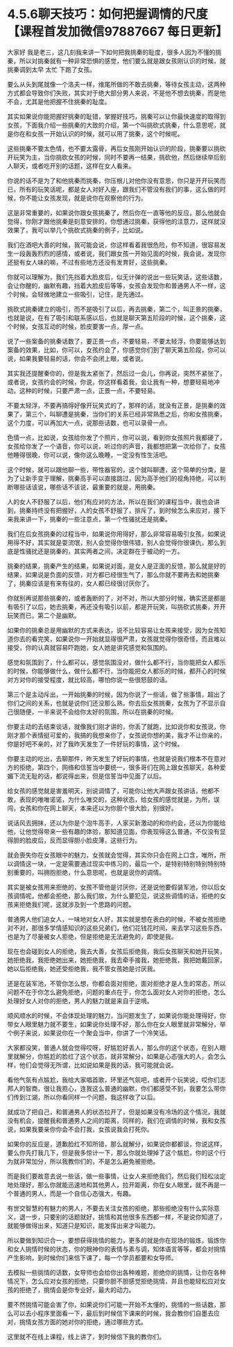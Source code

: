 # 4.5.6聊天技巧：如何把握调情的尺度【课程首发加微信97887667 每日更新】

大家好 我是老三，这几刻我来讲一下如何把我挑秦的耻度，很多人因为不懂的挑秦，所以对挑秦就有一种非常恐惧的感觉，他们要么就是跟女孩刚认识的时候，就挑秦调到太早 太忙 下跑了女孩。

要么从头到尾就像一个洛夫一样，维尾所做的不敢去挑秦，等待女孩主动，这两种方式都会导致你们失败，其实对于绝大部分男人来说，不是他不想去挑秦，而是他不会，尤其是他把握不住挑秦的耻度。

其实如果说你能把握好挑秦的耻错，掌握好技巧，挑秦可以让你最快速度的取得到女孩，下面我介绍一些挑秦的大致的介绍，第一个叫挑砍式挑秦，什么意思呢，就是你在和女孩一开始认识的时候，就可以用了挑秦，这个时候呢。

这些挑秦不要太色情，也不要太露骨，再后女孩刚开始认识的阶段，挑秦要以挑砍开玩笑为主，当你挑砍女孩的时候，同时不要再一结果，挑砍他，然后继续举后别人聊天，或者吃开别的话题，这样在女人看来。

你说的话不是为了和他挑秦而挑秦，你压根儿对他你没有意思，你只是开开玩笑而已，所有的玩笑话呢，都是女人对好入座，跟我们不管没有我们的事，这么做的时候，你不能让女孩发现，就是说你在观察他的行为。

这是非常重要的，如果说你跟女孩挑秦了，然后你在一直等他的反应，那么他就会觉得，你刚才跟他挑秦是刻意安排的，你想通过挑秦，获得他的注意力，这样就没效果了，我可以举几个挑砍式挑秦的例子，比如说。

我们在酒吧大善的时候，我可能会说，你这样看着我很危险，你不知道，很容易发生一段轰轰烈烈的感情，或者说，我们跟女孩一开始见面的时候，我会说，发现你还挺有女人味的嘛，不过有些地方还没有发育好，这些挑秦。

你就可以理解为，我们先挡着大脸皮后，似无计弹的说出一些玩笑话，这些话数，会让你醒的，幽默有趣，挡着大脸皮后等等，女孩会发现你和普通男人不一样，这个时候，会轻微地建立一些吸引，记住，是先通过。

挑砍式挑秦建立的吸引，而不是吸引了以后，再去挑秦，第二个，叫正景的挑秦，也就是说，在有了吸引和联系感以后，也就是聊天第五阶段的时候，这个挑秦，这个时候，女孩互动的时候，脸皮要害一点，厚一点。

说了一些案备的挑秦话数了，要正景一点，不要轻易，不要太轻浮，你要能够达到案备的效果，比如，你可以，女孩约会了，你感觉你们到了聊天第五阶段，你可以说，如果我要轻易的话，你会不会闭上眼，或者说。

其实我还提醒秦你的，但是我太紧张了，然后过一会儿，你再说，突然不紧张了，或者说，女孩约会的时候，你说，你这样看着我，会让我有一种，想要轻易地冲动，这种的时候，只要严肃一点，正景一点，不要轻易。

不要太轻浮，不要再搞得好像开玩笑式的了，那样的话，就没有正景，是挑秦的效果了，第三个，叫聊遭是挑秦，当你们的关系已经非常熟悉之后，你和女孩挑秦，这个力度，可以再加大一点，说那些话数，也可以录骨一点。

色情一点，比如说，女孩给你发了个照片，你可以说，看到你女孩照片我都硬了，女孩给你发了一个语音，你可以说，听过你的声音，我都想把第一次给你了，女孩他睡得很晚，你可以说，像你这么晚睡，一定没有性生活吧。

这个时候，就可以跟他聊一些，带性器官的，这个就叫聊遭，这个简单的分类，是为了让新手变于理解，挑秦高手可以直接跳过，因为高手他们的视角持绝，可以判断哪些话该说，哪些话不该说，最重要的就是，用挑秦。

人的女人不舒服了以后，他们有应对的方法，所以在我们的课程当中，我也会讲到，挑秦持终没有把握好，人的女孩不舒服了，排斥了，到时候怎么来应对，接下来我来讲一下，挑秦的一些注意点，第一个性骚扰还是挑秦。

我们在后女孩挑秦的过程当中，如果说你用得好，那么非常容易吸引女孩，如果说用得不好，其实就是耍流氓，别人会觉得你很伟错，别人会觉得你很课仇，那么到底是性骚扰还是挑秦的，其实两者之间，决定群在于被动的一方。

挑秦的结果，挑秦产生的结果，如果说对面，是女人是正面的反馈，那么就是好的结果，如果说是负面的反馈，对方都已经很生气了，那么你就不要再去和她挑秦了，挑秦应该是有来有往的，女人都已经很讨厌你了。

你就别再说那些挑秦的，或者轰断的了，对不对，所以大部分时候，确实还是都是有吸引了以后，她去挑秦，再还没有吸引以前，都是开玩笑，叫挑砍式挑秦，开开玩笑而已，第二个是幽默。

如果你的挑秦总是用幽默的方式来表达，说不比较容易让女孩来接受，因为女孩知道你去的看完笑，如果说你一开始就显得很严肃，女孩就觉得你很奇怪，而且难以接受，你的认真就容易吓跑她，女人她是讲究感觉和氛围的。

感觉和氛围到了，什么都可以，感觉氛围没对，做什么都不行，当你能把女人都乐的时候，你能够做什么，做什么都不行，当你能把女人都乐的时候，都开心的时候对方对你的接受程度，就比较高，哪怕你说一些很怒鼓的话。

第三个是主动斥出，一开始挑秦的时候，因为你说了一些话，做了些事情，超出了你们之间的关系，也就是说你们还没那么熟，你去后女孩挑秦，女孩为了不显示自己很随便，一半来说不会给你太好的氛围，所以在挑秦的时候。

你要主动的去结束谈话，就像我们刚才讲的，你丢了就跑，比如说你和女孩说，你刚才那个表情挺可爱的，我搞的我想亲你了，女孩说你想的美，我才不让你亲的，你是好吧不亲的，对了我昨天发生了一件好玩的事情，这个时候。

你要主动的吃出，去聊那件，昨天发生了好玩的事情，也就是说我们根本不在意对方的拒绝，第四个，网络和信誓当中要统一，很多哥们在网上跟女孩聊天，各种爱媚下流无耻的话，都说得出来，但是信誓当中见面了以后。

给女孩的感觉就是害羞明天，别说调情了，可能你让他大声跟女孩讲话，他都不敢，表现的唯唯诺诺，为什么唯交的，这种状态，给女孩的感觉就是，为所，误闯，女孩和你在网上聊天，本来还以为你胆个很大脸，别很好。

说话风去拥抹，还以为你是个泡牛高手，人家买新激动的和你约会，还以为你能给他，让他觉得带来一些有趣的体验，那知道见面，你表现得这么普通，不仅没有显得胆的脸皮后，反而显得胆小脸皮薄，这些行为。

就会喪失你在女孩眼中的魅力，女孩就会觉得，其实你只会在网上口含，唯所，所以调情这一块，一定是需要通过现实中练习的，最后一个，是特别特别特别特别特别重要的，叫拥抱拒绝，什么意思呢，也就是说你的调情。

其实是被女孩用来拒绝的，女孩不管他是讨厌你，还是说他要假装军池，你以后女孩调情呢，他都会拒绝，那么我们故，为什么要犯见，说这些调情的话，拒绝的女孩来拒绝我们呢，这就涉及到一个思路的问题。

普通男人他们追女人，一味地对女人好，其实就是想在表白的时候，不被女孩拒绝对不对，那很多学情感知识的这些兄弟们，他们花钱花时间，来去学习这些东西，也是为了尽量被女人拒绝，但是拒绝是无法避免的，即使是我。

现在也会碰到女人的拒绝，我去大善，女孩后拒绝我，我后女孩聊天和她开玩笑，她拒绝我，我拒绝她出来，她拒绝我，我去牵手接我，她拒绝我，我把她戴回家，她以后拒绝我，她还受拒绝我，我不管女孩她是讨厌我。

还是在装军池，不管你怎么想，你都会面对拒绝，面对拒绝才是人生的常态，所以问题不在于你怎么避免拒绝，问题的重点在于，你怎么面对女人对你的拒绝，怎么处理好女人对你的拒绝，男人的魅力就是来自于逆境。

顺风顺水的时候，不会体现处理的魅力，当问题发生了，如果说你能处理得好，你带女人眼里魅力就不要生，如果说你处理不好，那么你在女人眼里就非常解分，举个例子来说，如果说你在一个聚会当中，你讲了一个冷笑话。

大家都没笑，普通人就会觉得哎呀，好尴尬好丢人，那么你的这个状态，在别人眼里就解分，你尴尬的脸红了这个状态，就非常解分，如果是心态强大的人，会怎么样，他们会觉得无所谓，比如说如果是我的话，我可能就会说。

看他气氛有点尴尬，我给大家唱首歌，环里还气氛吧，或者开个玩笑说，哎你们志邦人的智商，很让我担心，连我这么普通的幽默，你们都感受不到，我要怎么带你们传到江湖，所以你看同样一个问题，我这样收了以后。

就成功了把自己，和普通男人的状态拉开了，但是如果没有冷场的这个情况，我就没有机会，提醒我和普通男人之间的距离，同样的，我们在调情的时候，我和女孩说，如果我要亲你你会不会打我，女孩说我会打死你。

如果你的反应是，道歉脸红不知所错，那么就解分，如果说你都都谈，你说这样，要么你先打我几下，但是我多惊计一下，那么你就处理掉了这个尴尬，你的这个行为就非常加分，所以我教你们的，不是怎么避免被拒绝。

而是我们要故意去说一些话，做一些事情，让女人来拒绝我们，然后我们轻松淡定地处理好，那么你就能迅速地和其他男人，拉开距离，你在女人眼里，就不再是一个普通的男人，而是一个自信心态强大，有趣。

有世交智慧的有魅力的男人，不要去关注女孩的拒绝，那些拒绝没有什么实际意义，退一步，只要别的话题就好，挑情和其他很多东西都一样，不是说你知道了，就能够做得出来，知道只是知识，能发挥出来才叫能力。

所以要做到知识合一，要想获得挑情的能力，更多的就是你在现场的锻炼，锻炼你和女人挑情时候的状态，你的眼神你的表情与素与调，知体语言等等，都会对挑情产生影响，到时候你们来信下课了，每一个学员都要和女导师。

去模拟一些挑情的话数，女导师也会给你出各种难题，拒绝你的挑情，让你在各种情况下，怎么应对女孩的拒绝，只要你胆不胆感觉拒绝挑情，并且也能轻松应对女孩的拒绝了，挑情会是你专业好，最大的动力。

要不然挑情可能会害了你，如果说你们可能一开始不太懂的，挑情的一些话数，那么可以去小程序里面看一下，最后到时候信下课来的时候，我会教你们自墨去应对，挑情女孩方面的她对你的拒绝，通过哪些方式。

这里就不在线上课程，线上讲了，到时候信下我的教你们。